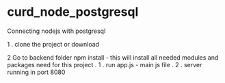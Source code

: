 # curd_node_postgresql
Connecting nodejs with postgresql


1 . clone the project or download 

2  Go to backend folder 
       npm install  - this will install all needed modules and packages need for this project .
         1 . run app.js - main js file . 
        2  . server running in port 8080 
    
